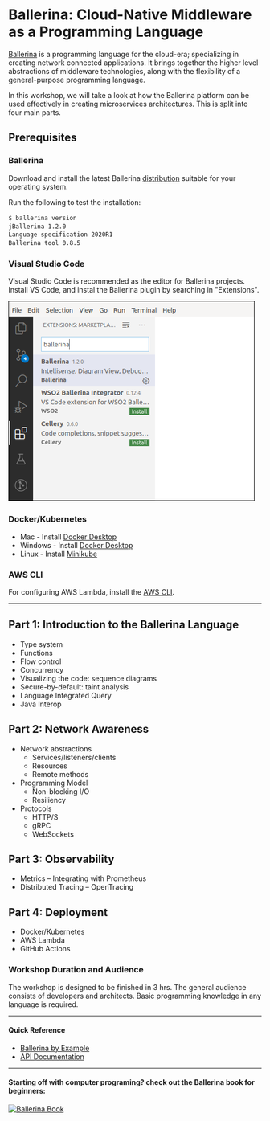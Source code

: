 # Ballerina: Cloud-Native Middleware as a Programming Language

[Ballerina](http://ballerina.io) is a programming language for the cloud-era; specializing in creating network connected applications. It brings together the higher level abstractions of middleware technologies, along with the flexibility of a general-purpose programming language. 

In this workshop, we will take a look at how the Ballerina platform can be used effectively in creating microservices architectures. This is split into four main parts. 

## Prerequisites

### Ballerina
Download and install the latest Ballerina [distribution](https://ballerina.io/downloads/) suitable for your operating system. 

Run the following to test the installation:

```bash
$ ballerina version
jBallerina 1.2.0
Language specification 2020R1
Ballerina tool 0.8.5
```

### Visual Studio Code
Visual Studio Code is recommended as the editor for Ballerina projects. Install VS Code, and instal the Ballerina plugin by searching in "Extensions". 

![VS Code Ballerina](images/vs-code-ballerina.png)

### Docker/Kubernetes
- Mac - Install [Docker Desktop](https://store.docker.com/editions/community/docker-ce-desktop-mac)
- Windows - Install [Docker Desktop](https://store.docker.com/editions/community/docker-ce-desktop-windows)
- Linux - Install [Minikube](https://github.com/kubernetes/minikube)

### AWS CLI
For configuring AWS Lambda, install the [AWS CLI](https://docs.aws.amazon.com/cli/latest/userguide/install-cliv2.html). 

---

## Part 1: Introduction to the Ballerina Language
- Type system
- Functions
- Flow control
- Concurrency
- Visualizing the code: sequence diagrams
- Secure-by-default: taint analysis
- Language Integrated Query
- Java Interop

## Part 2: Network Awareness
- Network abstractions
  - Services/listeners/clients
  - Resources
  - Remote methods
- Programming Model
  - Non-blocking I/O
  - Resiliency
- Protocols
  - HTTP/S
  - gRPC
  - WebSockets

## Part 3: Observability
- Metrics – Integrating with Prometheus
- Distributed Tracing – OpenTracing

## Part 4: Deployment
- Docker/Kubernetes
- AWS Lambda
- GitHub Actions

### Workshop Duration and Audience
The workshop is designed to be finished in 3 hrs. The general audience consists of developers and architects. Basic programming knowledge in any language is required. 

---

#### Quick Reference
 - [Ballerina by Example](https://ballerina.io/v1-2/learn/by-example/)
 - [API Documentation](https://ballerina.io/v1-2/learn/api-docs/ballerina/)
---

#### Starting off with computer programing? check out the Ballerina book for beginners:
[![Ballerina Book](https://images-na.ssl-images-amazon.com/images/I/41r9swbGcXL._SX348_BO1,204,203,200_.jpg)](https://www.amazon.com/Beginning-Ballerina-Programming-Novice-Professional/dp/1484251385/)

